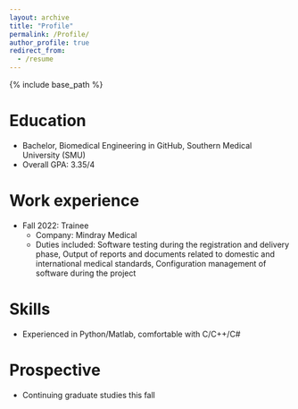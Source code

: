 ```yaml
---
layout: archive
title: "Profile"
permalink: /Profile/
author_profile: true
redirect_from:
  - /resume
---
```


{% include base_path %}

Education
======
* Bachelor, Biomedical Engineering in GitHub, Southern Medical University (SMU)
* Overall GPA: 3.35/4

Work experience
======
* Fall 2022: Trainee
  * Company: Mindray Medical
  * Duties included: Software testing during the registration and delivery phase,
                     Output of reports and documents related to domestic and international medical standards, 
                     Configuration management of software during the project
  
  
Skills
======
* Experienced in Python/Matlab, comfortable with C/C++/C#


<!--Publications
======
  <ul>{% for post in site.publications %}
    {% include archive-single-cv.html %}
  {% endfor %}</ul>
  
Talks
======
  <ul>{% for post in site.talks %}
    {% include archive-single-talk-cv.html %}
  {% endfor %}</ul>
  
Teaching
======
  <ul>{% for post in site.teaching %}
    {% include archive-single-cv.html %}
  {% endfor %}</ul>-->
  
Prospective
======
* Continuing graduate studies this fall
